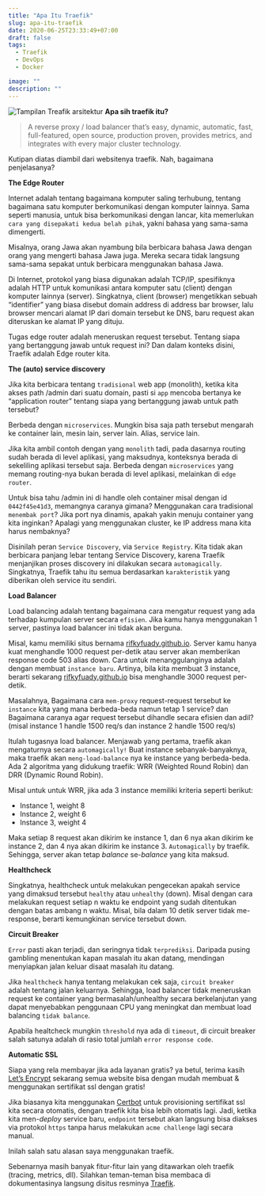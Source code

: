 ```yaml
---
title: "Apa Itu Traefik"
slug: apa-itu-traefik
date: 2020-06-25T23:33:49+07:00
draft: false
tags:
  - Traefik
  - DevOps
  - Docker

image: ""
description: ""
---
```


![Tampilan Treafik arsitektur](/img/apa-itu-traefik/1.png)
**Apa sih traefik itu?**

> A reverse proxy / load balancer that’s easy, dynamic, automatic, fast, full-featured, open source, production proven, provides metrics, and integrates with every major cluster technology.

Kutipan diatas diambil dari websitenya traefik. Nah, bagaimana penjelasanya?

**The Edge Router**

Internet adalah tentang bagaimana komputer saling terhubung, tentang bagaimana satu komputer berkomunikasi dengan komputer lainnya. Sama seperti manusia, untuk bisa berkomunikasi dengan lancar, kita memerlukan `cara yang disepakati kedua belah pihak`, yakni bahasa yang sama-sama dimengerti.

Misalnya, orang Jawa akan nyambung bila berbicara bahasa Jawa dengan orang yang mengerti bahasa Jawa juga. Mereka secara tidak langsung sama-sama sepakat untuk berbicara menggunakan bahasa Jawa.

Di Internet, protokol yang biasa digunakan adalah TCP/IP, spesifiknya adalah HTTP untuk komunikasi antara komputer satu (client) dengan komputer lainnya (server). Singkatnya, client (browser) mengetikkan sebuah “identifier” yang biasa disebut domain address di address bar browser, lalu browser mencari alamat IP dari domain tersebut ke DNS, baru request akan diteruskan ke alamat IP yang dituju.

Tugas edge router adalah meneruskan request tersebut. Tentang siapa yang bertanggung jawab untuk request ini? Dan dalam konteks disini, Traefik adalah Edge router kita.

**The (auto) service discovery**

Jika kita berbicara tentang `tradisional` web app (monolith), ketika kita akses path /admin dari suatu domain, pasti si `app` mencoba bertanya ke “application router” tentang siapa yang bertanggung jawab untuk path tersebut?

Berbeda dengan `microservices`. Mungkin bisa saja path tersebut mengarah ke container lain, mesin lain, server lain. Alias, service lain.

Jika kita ambil contoh dengan yang `monolith` tadi, pada dasarnya routing sudah berada di level aplikasi, yang maksudnya, konteksnya berada di sekeliling aplikasi tersebut saja. Berbeda dengan `microservices` yang memang routing-nya bukan berada di level aplikasi, melainkan di `edge router`.

Untuk bisa tahu /admin ini di handle oleh container misal dengan id `0442f45e41d3`, memangnya caranya gimana? Menggunakan cara tradisional `menembak port`? Jika port nya dinamis, apakah yakin menuju container yang kita inginkan? Apalagi yang menggunakan cluster, ke IP address mana kita harus nembaknya?

Disinilah peran `Service Discovery`, via `Service Registry`. Kita tidak akan berbicara panjang lebar tentang Service Discovery, karena Traefik menjanjikan proses discovery ini dilakukan secara `automagically`. Singkatnya, Traefik tahu itu semua berdasarkan `karakteristik` yang diberikan oleh service itu sendiri.

**Load Balancer**

Load balancing adalah tentang bagaimana cara mengatur request yang ada terhadap kumpulan server secara `efisien`. Jika kamu hanya menggunakan 1 server, pastinya load balancer ini tidak akan berguna.

Misal, kamu memiliki situs bernama [rifkyfuady.github.io](https://rifkyfuady.github.io/). Server kamu hanya kuat menghandle 1000 request per-detik atau server akan memberikan response code 503 alias down. Cara untuk menanggulanginya adalah dengan membuat `instance baru`. Artinya, bila kita membuat 3 instance, berarti sekarang [rifkyfuady.github.io](https://rifkyfuady.github.io/) bisa menghandle 3000 request per-detik.

Masalahnya, Bagaimana cara `mem-proxy` request-request tersebut ke `instance` kita yang mana berbeda-beda namun tetap 1 service? dan Bagaimana caranya agar request tersebut dihandle secara efisien dan adil? (misal instance 1 handle 1500 req/s dan instance 2 handle 1500 req/s)

Itulah tugasnya load balancer. Menjawab yang pertama, traefik akan mengaturnya secara `automagically!` Buat instance sebanyak-banyaknya, maka traefik akan `meng-load-balance` nya ke instance yang berbeda-beda. Ada 2 algoritma yang didukung traefik: WRR (Weighted Round Robin) dan DRR (Dynamic Round Robin).

Misal untuk untuk WRR, jika ada 3 instance memiliki kriteria seperti berikut:

- Instance 1, weight 8
- Instance 2, weight 6
- Instance 3, weight 4

Maka setiap 8 request akan dikirim ke instance 1, dan 6 nya akan dikirim ke instance 2, dan 4 nya akan dikirim ke instance 3. `Automagically` by traefik. Sehingga, server akan tetap _balance_ se-_balance_ yang kita maksud.

**Healthcheck**

Singkatnya, healthcheck untuk melakukan pengecekan apakah service yang dimaksud tersebut `healthy` atau `unhealthy` (down). Misal dengan cara melakukan request setiap n waktu ke endpoint yang sudah ditentukan dengan batas ambang n waktu. Misal, bila dalam 10 detik server tidak me-response, berarti kemungkinan service tersebut down.

**Circuit Breaker**

`Error` pasti akan terjadi, dan seringnya tidak `terprediksi`. Daripada pusing gambling menentukan kapan masalah itu akan datang, mendingan menyiapkan jalan keluar disaat masalah itu datang.

Jika `healthcheck` hanya tentang melakukan cek saja, `circuit breaker` adalah tentang jalan keluarnya. Sehingga, load balancer tidak meneruskan request ke container yang bermasalah/unhealthy secara berkelanjutan yang dapat menyebabkan penggunaan CPU yang meningkat dan membuat load balancing `tidak balance`.

Apabila healtcheck mungkin `threshold` nya ada di `timeout`, di circuit breaker salah satunya adalah di rasio total jumlah `error response code`.

**Automatic SSL**

Siapa yang rela membayar jika ada layanan gratis? ya betul, terima kasih [Let’s Encrypt](https://letsencrypt.org/) sekarang semua website bisa dengan mudah membuat & menggunakan sertifikat ssl dengan gratis!

Jika biasanya kita menggunakan [Certbot](https://certbot.eff.org/) untuk provisioning sertifikat ssl kita secara otomatis, dengan traefik kita bisa lebih otomatis lagi. Jadi, ketika kita men-_deploy_ service baru, `endpoint` tersebut akan langsung bisa diakses via protokol `https` tanpa harus melakukan `acme challenge` lagi secara manual.

Inilah salah satu alasan saya menggunakan traefik.

Sebenarnya masih banyak fitur-fitur lain yang ditawarkan oleh traefik (tracing, metrics, dll). Silahkan teman-teman bisa membaca di dokumentasinya langsung disitus resminya [Traefik](https://doc.traefik.io/traefik/).
